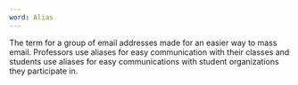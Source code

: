 ```yaml
---
word: Alias
---
```


  The term for a group of email addresses made for an easier way to mass email. Professors use aliases for easy communication with their classes and students use aliases for easy communications with student organizations they participate in.
